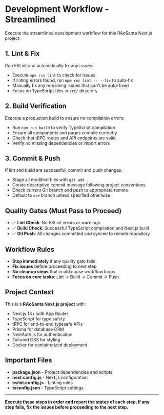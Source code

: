 # Development Workflow - Streamlined

Execute the streamlined development workflow for this RAoSanta Next.js project:

## 1. **Lint & Fix** 
Run ESLint and automatically fix any issues:
- Execute `npm run lint` to check for issues
- If linting errors found, run `npm run lint -- --fix` to auto-fix
- Manually fix any remaining issues that can't be auto-fixed
- Focus on TypeScript files in `src/` directory

## 2. **Build Verification**
Execute a production build to ensure no compilation errors:
- Run `npm run build` to verify TypeScript compilation
- Ensure all components and pages compile correctly
- Check that tRPC routes and API endpoints are valid
- Verify no missing dependencies or import errors

## 3. **Commit & Push**
If lint and build are successful, commit and push changes:
- Stage all modified files with `git add .`
- Create descriptive commit message following project conventions
- Check current Git branch and push to appropriate remote
- Default to `dev` branch unless specified otherwise

## Quality Gates (Must Pass to Proceed)
- ✅ **Lint Check**: No ESLint errors or warnings
- ✅ **Build Check**: Successful TypeScript compilation and Next.js build
- ✅ **Git Push**: All changes committed and synced to remote repository

## Workflow Rules
- **Stop immediately** if any quality gate fails
- **Fix issues** before proceeding to next step
- **No cleanup steps** that could cause workflow loops
- **Focus on core tasks**: Lint → Build → Commit → Push

## Project Context
This is a **RAoSanta Next.js project** with:
- Next.js 14+ with App Router
- TypeScript for type safety
- tRPC for end-to-end typesafe APIs
- Prisma for database ORM
- NextAuth.js for authentication
- Tailwind CSS for styling
- Docker for containerized deployment

## Important Files
- **package.json** - Project dependencies and scripts
- **next.config.js** - Next.js configuration
- **eslint.config.js** - Linting rules
- **tsconfig.json** - TypeScript settings

---

**Execute these steps in order and report the status of each step. If any step fails, fix the issues before proceeding to the next step.**
